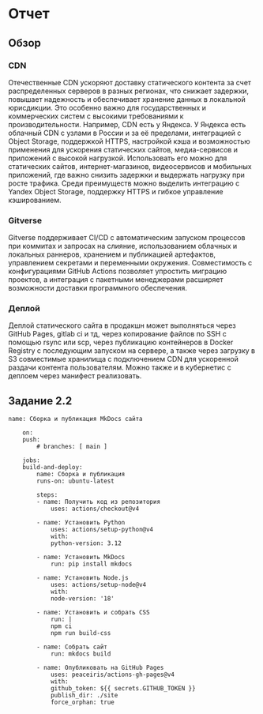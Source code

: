 # Отчет

## Обзор

### CDN
Отечественные CDN ускоряют доставку статического контента за счет распределенных серверов в разных регионах, что снижает задержки, повышает надежность и обеспечивает хранение данных в локальной юрисдикции. Это особенно важно для государственных и коммерческих систем с высокими требованиями к производительности. Например, CDN есть у Яндекса. У Яндекса есть облачный CDN с узлами в России и за её пределами, интеграцией с Object Storage, поддержкой HTTPS, настройкой кэша и возможностью применения для ускорения статических сайтов, медиа-сервисов и приложений с высокой нагрузкой. Использовать его можно для статических сайтов, интернет-магазинов, видеосервисов и мобильных приложений, где важно снизить задержки и выдержать нагрузку при росте трафика. Среди преимуществ можно выделить интеграцию с Yandex Object Storage, поддержку HTTPS и гибкое управление кэшированием.

### Gitverse
Gitverse поддерживает CI/CD с автоматическим запуском процессов при коммитах и запросах на слияние, использованием облачных и локальных раннеров, хранением и публикацией артефактов, управлением секретами и переменными окружения. Совместимость с конфигурациями GitHub Actions позволяет упростить миграцию проектов, а интеграция с пакетными менеджерами расширяет возможности доставки программного обеспечения.

### Деплой
Деплой статического сайта в продакшн может выполняться через GitHub Pages, gitlab ci и тд, через копирование файлов по SSH с помощью rsync или scp, через публикацию контейнеров в Docker Registry с последующим запуском на сервере, а также через загрузку в S3 совместимые хранилища с подключением CDN для ускоренной раздачи контента пользователям. Можно также и в кубернетис с деплоем через манифест реализовать.

## Задание 2.2

    name: Сборка и публикация MkDocs сайта

        on:
        push:
            # branches: [ main ]

        jobs:
        build-and-deploy:
            name: Сборка и публикация
            runs-on: ubuntu-latest

            steps:
            - name: Получить код из репозитория
                uses: actions/checkout@v4

            - name: Установить Python
                uses: actions/setup-python@v4
                with:
                python-version: 3.12

            - name: Установить MkDocs
                run: pip install mkdocs

            - name: Установить Node.js
                uses: actions/setup-node@v4
                with:
                node-version: '18'

            - name: Установить и собрать CSS
                run: |
                npm ci
                npm run build-css

            - name: Собрать сайт
                run: mkdocs build

            - name: Опубликовать на GitHub Pages
                uses: peaceiris/actions-gh-pages@v4
                with:
                github_token: ${{ secrets.GITHUB_TOKEN }}
                publish_dir: ./site
                force_orphan: true 
